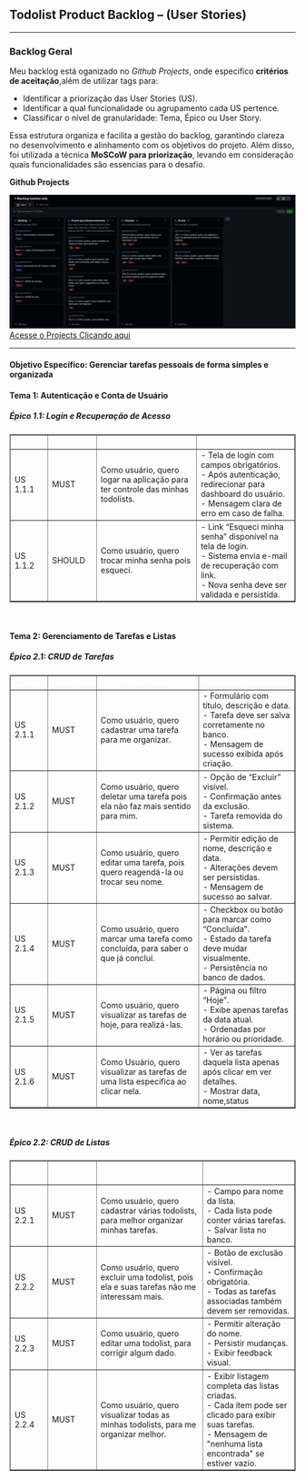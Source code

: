 <h2><strong>Todolist Product Backlog – (User Stories)</strong></h2>

<hr>

<h3><strong>Backlog Geral</strong></h3>

<p>
  Meu backlog está oganizado no <em>Github Projects</em>, onde especifico <strong>critérios de aceitação</strong>,além de utilizar tags para:
</p>
<ul>
  <li>Identificar a priorização das User Stories (US).</li>
  <li>Identificar a qual funcionalidade ou agrupamento cada US pertence.</li>
  <li>Classificar o nível de granularidade: Tema, Épico ou User Story.</li>
</ul>

<p>
  Essa estrutura organiza e facilita a gestão do backlog, garantindo clareza no desenvolvimento e alinhamento com os objetivos do projeto. Além disso, foi utilizada a técnica <strong>MoSCoW para priorização</strong>, levando em consideração quais funcionalidades são essencias para o desafio.
</p>
<strong>Github Projects</strong>

![Github Projects](../assets/projects.png)
[Acesse o Projects Clicando aqui](https://github.com/users/iancostag/projects/1)
<hr>

<h4><strong> Objetivo Específico: Gerenciar tarefas pessoais de forma simples e organizada</strong></h4>

<h4><strong>Tema 1:</strong> Autenticação e Conta de Usuário</h4>
<h5><strong>Épico 1.1:</strong> Login e Recuperação de Acesso</h5>

<table border="1">
  <thead style="background-color: var(--md-primary-fg-color); color: white;">
    <tr>
      <th><strong>Código</strong></th>
      <th><strong>Prioridade</strong></th>
      <th><strong>User Story</strong></th>
      <th><strong>Critérios de Aceitação</strong></th>
    </tr>
  </thead>
  <tbody>
    <tr>
      <td>US 1.1.1</td>
      <td>MUST</td>
      <td>Como usuário, quero logar na aplicação para ter controle das minhas todolists.</td>
      <td>
        - Tela de login com campos obrigatórios.<br>
        - Após autenticação, redirecionar para dashboard do usuário.<br>
        - Mensagem clara de erro em caso de falha.
      </td>
    </tr>
    <tr>
      <td>US 1.1.2</td>
      <td>SHOULD</td>
      <td>Como usuário, quero trocar minha senha pois esqueci.</td>
      <td>
        - Link “Esqueci minha senha” disponível na tela de login.<br>
        - Sistema envia e-mail de recuperação com link.<br>
        - Nova senha deve ser validada e persistida.
      </td>
    </tr>
  </tbody>
</table>

<br>

<h4><strong>Tema 2:</strong> Gerenciamento de Tarefas e Listas</h4>
<h5><strong>Épico 2.1:</strong> CRUD de Tarefas</h5>

<table border="1">
  <thead style="background-color: var(--md-primary-fg-color); color: white;">
    <tr>
      <th><strong>Código</strong></th>
      <th><strong>Prioridade</strong></th>
      <th><strong>User Story</strong></th>
      <th><strong>Critérios de Aceitação</strong></th>
    </tr>
  </thead>
  <tbody>
    <tr>
      <td>US 2.1.1</td>
      <td>MUST</td>
      <td>Como usuário, quero cadastrar uma tarefa para me organizar.</td>
      <td>
        - Formulário com título, descrição e data.<br>
        - Tarefa deve ser salva corretamente no banco.<br>
        - Mensagem de sucesso exibida após criação.
      </td>
    </tr>
    <tr>
      <td>US 2.1.2</td>
      <td>MUST</td>
      <td>Como usuário, quero deletar uma tarefa pois ela não faz mais sentido para mim.</td>
      <td>
        - Opção de “Excluir” visível.<br>
        - Confirmação antes da exclusão.<br>
        - Tarefa removida do sistema.
      </td>
    </tr>
    <tr>
      <td>US 2.1.3</td>
      <td>MUST</td>
      <td>Como usuário, quero editar uma tarefa, pois quero reagendá-la ou trocar seu nome.</td>
      <td>
        - Permitir edição de nome, descrição e data.<br>
        - Alterações devem ser persistidas.<br>
        - Mensagem de sucesso ao salvar.
      </td>
    </tr>
    <tr>
      <td>US 2.1.4</td>
      <td>MUST</td>
      <td>Como usuário, quero marcar uma tarefa como concluída, para saber o que já concluí.</td>
      <td>
        - Checkbox ou botão para marcar como “Concluída”.<br>
        - Estado da tarefa deve mudar visualmente.<br>
        - Persistência no banco de dados.
      </td>
    </tr>
    <tr>
      <td>US 2.1.5</td>
      <td>MUST</td>
      <td>Como usuário, quero visualizar as tarefas de hoje, para realizá-las.</td>
      <td>
        - Página ou filtro “Hoje”.<br>
        - Exibe apenas tarefas da data atual.<br>
        - Ordenadas por horário ou prioridade.
      </td>
    </tr>
    <tr>
      <td>US 2.1.6</td>
      <td>MUST</td>
      <td>Como Usuário, quero visualizar as tarefas de uma lista especifica ao clicar nela.
      </td>
      <td>
        - Ver as tarefas daquela lista apenas após clicar em ver detalhes.<br>
        - Mostrar data, nome,status
      </td>
    </tr>
  </tbody>
</table>

<br>

<h5><strong>Épico 2.2:</strong> CRUD de Listas</h5>

<table border="1">
  <thead style="background-color: var(--md-primary-fg-color); color: white;">
    <tr>
      <th><strong>Código</strong></th>
      <th><strong>Prioridade</strong></th>
      <th><strong>User Story</strong></th>
      <th><strong>Critérios de Aceitação</strong></th>
    </tr>
  </thead>
  <tbody>
    <tr>
      <td>US 2.2.1</td>
      <td>MUST</td>
      <td>Como usuário, quero cadastrar várias todolists, para melhor organizar minhas tarefas.</td>
      <td>
        - Campo para nome da lista.<br>
        - Cada lista pode conter várias tarefas.<br>
        - Salvar lista no banco.
      </td>
    </tr>
    <tr>
      <td>US 2.2.2</td>
      <td>MUST</td>
      <td>Como usuário, quero excluir uma todolist, pois ela e suas tarefas não me interessam mais.</td>
      <td>
        - Botão de exclusão visível.<br>
        - Confirmação obrigatória.<br>
        - Todas as tarefas associadas também devem ser removidas.
      </td>
    </tr>
    <tr>
      <td>US 2.2.3</td>
      <td>MUST</td>
      <td>Como usuário, quero editar uma todolist, para corrigir algum dado.</td>
      <td>
        - Permitir alteração do nome.<br>
        - Persistir mudanças.<br>
        - Exibir feedback visual.
      </td>
    </tr>
    <tr>
      <td>US 2.2.4</td>
      <td>MUST</td>
      <td>Como usuário, quero visualizar todas as minhas todolists, para me organizar melhor.</td>
      <td>
        - Exibir listagem completa das listas criadas.<br>
        - Cada item pode ser clicado para exibir suas tarefas.<br>
        - Mensagem de "nenhuma lista encontrada" se estiver vazio.
      </td>
    </tr>
  </tbody>
</table>
